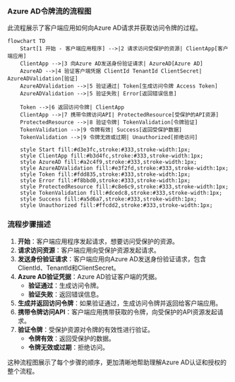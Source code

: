 ### Azure AD令牌流的流程图

此流程展示了客户端应用如何向Azure AD请求并获取访问令牌的过程。 


```mermaid
flowchart TD
    Start[1 开始 - 客户端应用程序] -->|2 请求访问受保护的资源| ClientApp[客户端应用]
    ClientApp -->|3 向Azure AD发送身份验证请求| AzureAD[Azure AD]
    AzureAD -->|4 验证客户端凭据 ClientId TenantId ClientSecret| AzureADValidation[验证]
    AzureADValidation -->|5 验证通过| Token[生成访问令牌 Access Token]
    AzureADValidation -->|5 验证失败| Error[返回错误信息]
    
    Token -->|6 返回访问令牌| ClientApp
    ClientApp -->|7 携带令牌访问API| ProtectedResource[受保护的API资源]
    ProtectedResource -->|8 验证令牌| TokenValidation[令牌验证]
    TokenValidation -->|9 令牌有效| Success[返回受保护数据]
    TokenValidation -->|9 令牌无效或过期| Unauthorized[拒绝访问]

    style Start fill:#d3e3fc,stroke:#333,stroke-width:1px;
    style ClientApp fill:#b3d4fc,stroke:#333,stroke-width:1px;
    style AzureAD fill:#a2c4f9,stroke:#333,stroke-width:1px;
    style AzureADValidation fill:#e3f2fd,stroke:#333,stroke-width:1px;
    style Token fill:#fdd835,stroke:#333,stroke-width:1px;
    style Error fill:#f8bbd0,stroke:#333,stroke-width:1px;
    style ProtectedResource fill:#c8e6c9,stroke:#333,stroke-width:1px;
    style TokenValidation fill:#dcedc8,stroke:#333,stroke-width:1px;
    style Success fill:#a5d6a7,stroke:#333,stroke-width:1px;
    style Unauthorized fill:#ffcdd2,stroke:#333,stroke-width:1px;
```

### 流程步骤描述

1. **开始**：客户端应用程序发起请求，想要访问受保护的资源。
2. **请求访问资源**：客户端应用向受保护资源发起请求。
3. **发送身份验证请求**：客户端应用向Azure AD发送身份验证请求，包含ClientId、TenantId和ClientSecret。
4. **Azure AD验证凭据**：Azure AD验证客户端的凭据。
   - **验证通过**：生成访问令牌。
   - **验证失败**：返回错误信息。
5. **生成并返回访问令牌**：如果验证通过，生成访问令牌并返回给客户端应用。
6. **携带令牌访问API**：客户端应用携带获取的令牌，向受保护的API资源发起请求。
7. **验证令牌**：受保护资源对令牌的有效性进行验证。
   - **令牌有效**：返回受保护的数据。
   - **令牌无效或过期**：拒绝访问。

这种流程图展示了每个步骤的顺序，更加清晰地帮助理解Azure AD认证和授权的整个流程。
